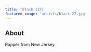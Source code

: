 ```yaml
---
title: 'Black (27)'
featured_image: 'artists/black-27.jpg'
---
```


## About

Rapper from New Jersey.
